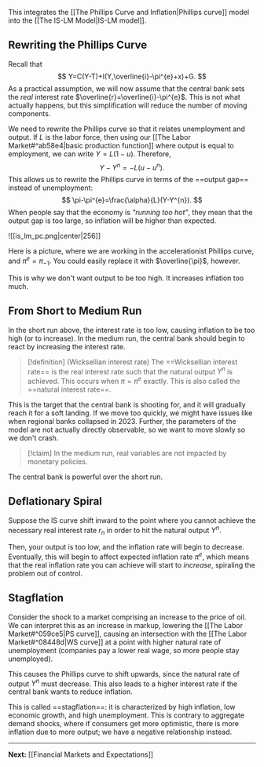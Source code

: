 This integrates the [[The Phillips Curve and Inflation|Phillips curve]] model into the [[The IS-LM Model|IS-LM model]].

## Rewriting the Phillips Curve

Recall that
$$
Y=C(Y-T)+I(Y,\overline{i}-\pi^{e}+x)+G.
$$As a practical assumption, we will now assume that the central bank sets the *real* interest rate $\overline{r}=\overline{i}-\pi^{e}$. This is not what actually happens, but this simplification will reduce the number of moving components.

We need to rewrite the Phillips curve so that it relates unemployment and output. If $L$ is the labor force, then using our [[The Labor Market#^ab58e4|basic production function]] where output is equal to employment, we can write $Y=L(1-u)$. Therefore,
$$
Y-Y^{n}=-L(u-u^{n}).
$$
This allows us to rewrite the Phillips curve in terms of the ==output gap== instead of unemployment:
$$
\pi-\pi^{e}=\frac{\alpha}{L}(Y-Y^{n}).
$$
When people say that the economy is *"running too hot"*, they mean that the output gap is too large, so inflation will be higher than expected. 

![[is_lm_pc.png|center|256]]

Here is a picture, where we are working in the accelerationist Phillips curve, and $\pi^{e}=\pi_{-1}$. You could easily replace it with $\overline{\pi}$, however.

This is why we don't want output to be too high. It increases inflation too much. 

## From Short to Medium Run

In the short run above, the interest rate is too low, causing inflation to be too high (or to increase). In the medium run, the central bank should begin to react by increasing the interest rate. 

> [!definition] (Wicksellian interest rate)
> The ==Wicksellian interest rate== is the real interest rate such that the natural output $Y^{n}$ is achieved. This occurs when $\pi=\pi^{e}$ exactly. This is also called the ==natural interest rate==. 

This is the target that the central bank is shooting for, and it will gradually reach it for a soft landing. If we move too quickly, we might have issues like when regional banks collapsed in 2023. Further, the parameters of the model are not actually directly observable, so we want to move slowly so we don't crash. 

> [!claim]
> In the medium run, real variables are not impacted by monetary policies.

The central bank is powerful over the short run.

## Deflationary Spiral

Suppose the IS curve shift inward to the point where you cannot achieve the necessary real interest rate $r_{n}$ in order to hit the natural output $Y^{n}$.

Then, your output is too low, and the inflation rate will begin to decrease. Eventually, this will begin to affect expected inflation rate $\pi^{e}$, which means that the real inflation rate you can achieve will start to *increase*, spiraling the problem out of control.

## Stagflation

Consider the shock to a market comprising an increase to the price of oil. We can interpret this as an increase in markup, lowering the [[The Labor Market#^059ce5|PS curve]], causing an intersection with the [[The Labor Market#^08448d|WS curve]] at a point with higher natural rate of unemployment (companies pay a lower real wage, so more people stay unemployed). 

This causes the Phillips curve to shift upwards, since the natural rate of output $Y^{n}$ must decrease. This also leads to a higher interest rate if the central bank wants to reduce inflation.

This is called ==stagflation==: it is characterized by high inflation, low economic growth, and high unemployment. This is contrary to aggregate demand shocks, where if consumers get more optimistic, there is more inflation due to more output; we have a negative relationship instead.

---

**Next:** [[Financial Markets and Expectations]]